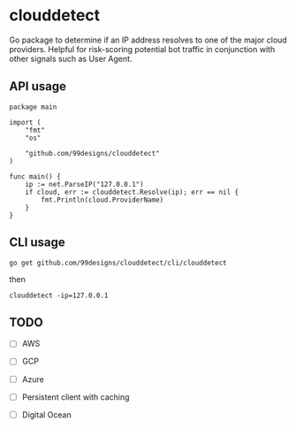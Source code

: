 # clouddetect

Go package to determine if an IP address resolves to one of the major cloud providers. Helpful for risk-scoring potential bot traffic in conjunction with other signals such as User Agent.

## API usage

```
package main

import (
	"fmt"
	"os"

	"github.com/99designs/clouddetect"
)

func main() {
	ip := net.ParseIP("127.0.0.1")
	if cloud, err := clouddetect.Resolve(ip); err == nil {
        fmt.Println(cloud.ProviderName)
    }
}
```

## CLI usage

`go get github.com/99designs/clouddetect/cli/clouddetect`

then

`clouddetect -ip=127.0.0.1`

## TODO

- [ ] AWS
- [ ] GCP
- [ ] Azure
- [ ] Persistent client with caching
- [ ] Digital Ocean

